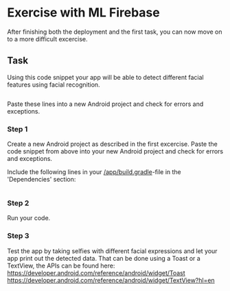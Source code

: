 # Exercise with ML Firebase 
After finishing both the deployment and the first task, you can now move on to a more difficult excercise. 

## Task

Using this code snippet your app will be able to detect different facial features using facial recognition.
```

```
Paste these lines into a new Android project and check for errors and exceptions.

### Step 1
Create a new Android project as described in the first excercise. Paste the code snippet from above into your new Android project and check for errors and exceptions. 

Include the following lines in your [/app/build.gradle](/app/build.gradle)-file in the 'Dependencies' section:

```

```

### Step 2 
Run your code.

### Step 3
Test the app by taking selfies with different facial expressions and let your app print out the detected data. That can be done using a Toast or a TextView, the APIs can be found here:
https://developer.android.com/reference/android/widget/Toast
https://developer.android.com/reference/android/widget/TextView?hl=en

